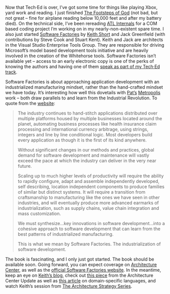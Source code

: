 Now that Tech·Ed is over, I’ve
got some time for things like playing Xbox, yard work and reading. I
just finished [The Footsteps of
God](http://search.barnesandnoble.com/booksearch/isbnInquiry.asp?isbn=0743454146)
(not bad, but not great – fine for airplane reading below 10,000 feet
and after my battery died). On the technical side, I’ve been rereading
[ATL
Internals](http://search.barnesandnoble.com/booksearch/isbnInquiry.asp?isbn=0201695898)
for a COM based coding project I’m working on in my nearly-non-existent
spare time. I also just started [Software
Factories](http://search.barnesandnoble.com/booksearch/isbnInquiry.asp?isbn=0471202843)
by [Keith Short](http://blogs.msdn.com/keith_short) and Jack Greenfield
(with contributions by Steve Cook and Stuart Kent). Keith and Jack are
architects in the Visual Studio Enterprise Tools Group. They are
responsible for driving Microsoft’s model based development tools
initiative and are heavily involved in the creation of the Whitehorse
tools. Software Factories isn’t available yet – access to an early
electronic copy is one of the perks of knowing the authors and having
one of them [speak as part of my Tech·Ed
track](http://blogs.msdn.com/keith_short/archive/2004/06/04/148815.aspx).

Software Factories is about approaching application development with an
industrialized manufacturing mindset, rather than the hand-crafted
mindset we have today. It’s interesting how well this dovetails with
[Pat’s](http://blogs.msdn.com/pathelland) 
[Metropolis](http://msdn.microsoft.com/architecture/journal/default.aspx?pull=/library/en-us/dnmaj/html/aj2metrop.asp)
work – both draw parallels to and learn from the Industrial Revolution.
To quote from the [website](http://www.softwarefactories.com/):

> The industry continues to hand-stitch applications distributed over
> multiple platforms housed by multiple businesses located around the
> planet, automating business processes like health insurance claim
> processing and international currency arbitrage, using strings,
> integers and line by line conditional logic. Most developers build
> every application as though it is the first of its kind anywhere.
>
> Without significant changes in our methods and practices, global
> demand for software development and maintenance will vastly exceed the
> pace at which the industry can deliver in the very near future.
>
> Scaling up to much higher levels of productivity will require the
> ability to rapidly configure, adapt and assemble independently
> developed, self describing, location independent components to produce
> families of similar but distinct systems. It will require a transition
> from craftsmanship to manufacturing like the ones we have seen in
> other industries, and will eventually produce more advanced earmarks
> of industrialization, such as supply chains, value chain integration
> and mass customization.
>
> We must synthesize…key innovations in software development…into a
> cohesive approach to software development that can learn from the best
> patterns of industrialized manufacturing.
>
> This is what we mean by Software Factories. The industrialization of
> software development.

The book is fascinating, and I only just got started. The book should be
available soon. Going forward, you can expect coverage on [Architecture
Center](http://msdn.microsoft.com/architecture), as well as the
[official Software Factories
website](http://www.softwarefactories.com/). In the meantime, keep an
eye on [Keith’s blog](http://blogs.msdn.com/keith_short), check out
[this
piece](http://msdn.microsoft.com/architecture/community/newsletter/default.aspx#Contemplate3)
from the Architecture Center Update as well as [this
article](http://msdn.microsoft.com/architecture/application/default.aspx?pull=/library/en-us/dnvsent/html/vsent_modelinglangs.asp)
on domain-specific languages, and watch Keith’s session from [The
Architecture Strategy
Series](http://msdn.microsoft.com/architecture/overview/series/).
